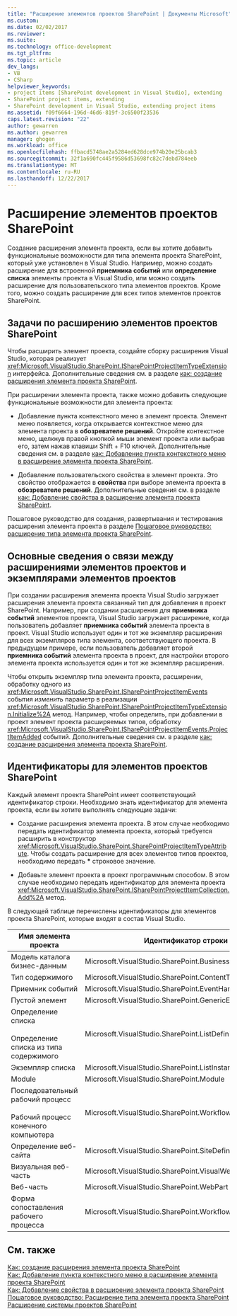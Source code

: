 ```yaml
---
title: "Расширение элементов проектов SharePoint | Документы Microsoft"
ms.custom: 
ms.date: 02/02/2017
ms.reviewer: 
ms.suite: 
ms.technology: office-development
ms.tgt_pltfrm: 
ms.topic: article
dev_langs:
- VB
- CSharp
helpviewer_keywords:
- project items [SharePoint development in Visual Studio], extending
- SharePoint project items, extending
- SharePoint development in Visual Studio, extending project items
ms.assetid: f09f6664-196d-46d6-819f-3c6500f23536
caps.latest.revision: "22"
author: gewarren
ms.author: gewarren
manager: ghogen
ms.workload: office
ms.openlocfilehash: ffbacd5748ae2a5284ed628dce974b20e25bcab3
ms.sourcegitcommit: 32f1a690fc445f9586d53698fc82c7debd784eeb
ms.translationtype: MT
ms.contentlocale: ru-RU
ms.lasthandoff: 12/22/2017
---
```

# <a name="extending-sharepoint-project-items"></a>Расширение элементов проектов SharePoint
  Создание расширения элемента проекта, если вы хотите добавить функциональные возможности для типа элемента проекта SharePoint, который уже установлен в Visual Studio. Например, можно создать расширение для встроенной **приемника событий** или **определение списка** элементы проекта в Visual Studio, или можно создать расширение для пользовательского типа элементов проектов. Кроме того, можно создать расширение для всех типов элементов проектов SharePoint.  
  
## <a name="tasks-for-extending-sharepoint-project-items"></a>Задачи по расширению элементов проектов SharePoint  
 Чтобы расширить элемент проекта, создайте сборку расширения Visual Studio, которая реализует <xref:Microsoft.VisualStudio.SharePoint.ISharePointProjectItemTypeExtension> интерфейса. Дополнительные сведения см. в разделе [как: создание расширения элемента проекта SharePoint](../sharepoint/how-to-create-a-sharepoint-project-item-extension.md).  
  
 При расширении элемента проекта, также можно добавить следующие функциональные возможности для элемента проекта:  
  
-   Добавление пункта контекстного меню в элемент проекта. Элемент меню появляется, когда открывается контекстное меню для элемента проекта в **обозревателе решений**. Откройте контекстное меню, щелкнув правой кнопкой мыши элемент проекта или выбрав его, затем нажав клавиши Shift + F10 ключей. Дополнительные сведения см. в разделе [как: Добавление пункта контекстного меню в расширение элемента проекта SharePoint](../sharepoint/how-to-add-a-shortcut-menu-item-to-a-sharepoint-project-item-extension.md).  
  
-   Добавление пользовательского свойства в элемент проекта. Это свойство отображается в **свойства** при выборе элемента проекта в **обозревателе решений**. Дополнительные сведения см. в разделе [как: Добавление свойства в расширение элемента проекта SharePoint](../sharepoint/how-to-add-a-property-to-a-sharepoint-project-item-extension.md).  
  
 Пошаговое руководство для создания, развертывания и тестирования расширения элемента проекта в разделе [Пошаговое руководство: расширение типа элемента проекта SharePoint](../sharepoint/walkthrough-extending-a-sharepoint-project-item-type.md).  
  
## <a name="understanding-the-relationship-between-project-item-extensions-and-project-item-instances"></a>Основные сведения о связи между расширениями элементов проектов и экземплярами элементов проектов  
 При создании расширения элемента проекта Visual Studio загружает расширения элемента проекта связанный тип для добавления в проект SharePoint. Например, при создании расширения для **приемника событий** элементов проекта, Visual Studio загружает расширение, когда пользователь добавляет **приемника событий** элемента проекта в проект. Visual Studio использует один и тот же экземпляр расширения для всех экземпляров типа элемента, соответствующего проекта. В предыдущем примере, если пользователь добавляет второй **приемника событий** элемента проекта в проект, для настройки второго элемента проекта используется один и тот же экземпляр расширения.  
  
 Чтобы открыть экземпляр типа элемента проекта, расширении, обработку одного из <xref:Microsoft.VisualStudio.SharePoint.ISharePointProjectItemEvents> события *изменить* параметр в реализации <xref:Microsoft.VisualStudio.SharePoint.ISharePointProjectItemTypeExtension.Initialize%2A> метод. Например, чтобы определить, при добавлении в проект элемент проекта расширяемых типов, обработку <xref:Microsoft.VisualStudio.SharePoint.ISharePointProjectItemEvents.ProjectItemAdded> событий. Дополнительные сведения см. в разделе [как: создание расширения элемента проекта SharePoint](../sharepoint/how-to-create-a-sharepoint-project-item-extension.md).  
  
## <a name="identifiers-for-sharepoint-project-items"></a>Идентификаторы для элементов проектов SharePoint  
 Каждый элемент проекта SharePoint имеет соответствующий идентификатор строки. Необходимо знать идентификатор для элемента проекта, если вы хотите выполнять следующие задачи:  
  
-   Создание расширения элемента проекта. В этом случае необходимо передать идентификатор элемента проекта, который требуется расширить в конструктор <xref:Microsoft.VisualStudio.SharePoint.SharePointProjectItemTypeAttribute>. Чтобы создать расширение для всех элементов типов проектов, необходимо передать  **\***  строковое значение.  
  
-   Добавьте элемент проекта в проект программным способом. В этом случае необходимо передать идентификатор для элемента проекта <xref:Microsoft.VisualStudio.SharePoint.ISharePointProjectItemCollection.Add%2A> метод.  
  
 В следующей таблице перечислены идентификаторы для элементов проекта SharePoint, которые входят в состав Visual Studio.  
  
|Имя элемента проекта|Идентификатор строки|  
|-----------------------|-----------------------|  
|Модель каталога бизнес-данным|Microsoft.VisualStudio.SharePoint.BusinessDataConnectivity|  
|Тип содержимого|Microsoft.VisualStudio.SharePoint.ContentType|  
|Приемник событий|Microsoft.VisualStudio.SharePoint.EventHandler|  
|Пустой элемент|Microsoft.VisualStudio.SharePoint.GenericElement|  
|Определение списка<br /><br /> Определение списка из типа содержимого|Microsoft.VisualStudio.SharePoint.ListDefinition|  
|Экземпляр списка|Microsoft.VisualStudio.SharePoint.ListInstance|  
|Module|Microsoft.VisualStudio.SharePoint.Module|  
|Последовательный рабочий процесс<br /><br /> Рабочий процесс конечного компьютера|Microsoft.VisualStudio.SharePoint.Workflow|  
|Определение веб-сайта|Microsoft.VisualStudio.SharePoint.SiteDefinition|  
|Визуальная веб-часть|Microsoft.VisualStudio.SharePoint.VisualWebPart|  
|Веб-часть|Microsoft.VisualStudio.SharePoint.WebPart|  
|Форма сопоставления рабочего процесса|Microsoft.VisualStudio.SharePoint.WorkflowAssociation|  
  
## <a name="see-also"></a>См. также  
 [Как: создание расширения элемента проекта SharePoint](../sharepoint/how-to-create-a-sharepoint-project-item-extension.md)   
 [Как: Добавление пункта контекстного меню в расширение элемента проекта SharePoint](../sharepoint/how-to-add-a-shortcut-menu-item-to-a-sharepoint-project-item-extension.md)   
 [Как: Добавление свойства в расширение элемента проекта SharePoint](../sharepoint/how-to-add-a-property-to-a-sharepoint-project-item-extension.md)   
 [Пошаговое руководство: Расширение типа элемента проекта SharePoint](../sharepoint/walkthrough-extending-a-sharepoint-project-item-type.md)   
 [Расширение системы проектов SharePoint](../sharepoint/extending-the-sharepoint-project-system.md)  
  